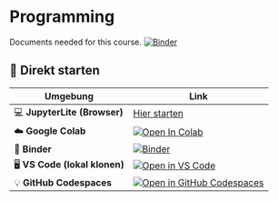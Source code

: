 # Programming
Documents needed for this course.
[![Binder](https://mybinder.org/badge_logo.svg)](https://mybinder.org/v2/gh/OliverDenzelHFU/Programming/main)

## 🚀 Direkt starten
| Umgebung | Link |
|----------|------|
| 💻 **JupyterLite (Browser)** | [Hier starten](../lite/) |
| ☁️ **Google Colab** | [![Open In Colab](https://colab.research.google.com/assets/colab-badge.svg)](https://colab.research.google.com/github/<USER>/<REPO>/blob/main/notebooks/demo.ipynb) |
| 🔗 **Binder** | [![Binder](https://mybinder.org/badge_logo.svg)](https://mybinder.org/v2/gh/<USER>/<REPO>/main?urlpath=lab/tree/notebooks/demo.ipynb) |
| 🖥️ **VS Code (lokal klonen)** | [![Open in VS Code](https://img.shields.io/badge/Open%20in-VS%20Code-blue?logo=visualstudiocode)](vscode://vscode.git/clone?url=https://github.com/<USER>/<REPO>.git) |
| 💡 **GitHub Codespaces** | [![Open in GitHub Codespaces](https://github.com/codespaces/badge.svg)](https://github.com/codespaces/new?hide_repo_select=true&ref=main&repo=<REPO_ID>) |